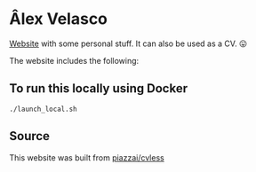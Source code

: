 # Âlex Velasco

[Website](https://alex-velasco.github.io/) with some personal stuff. It can also be used as a CV. 😛

The website includes the following:

## To run this locally using Docker
`./launch_local.sh`

## Source
This website was built from [piazzai/cvless](https://github.com/piazzai/cvless)
